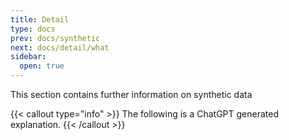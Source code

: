 ```yaml
---
title: Detail
type: docs
prev: docs/synthetic
next: docs/detail/what
sidebar:
  open: true
---
```


This section contains further information on synthetic data

{{< callout type="info" >}}
The following is a ChatGPT generated explanation.
{{< /callout >}}